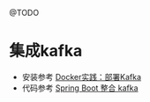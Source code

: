 @TODO
# 集成kafka
- 安装参考 [Docker实践：部署Kafka](https://www.cnblogs.com/-wenli/p/13793157.html)
- 代码参考 [Spring Boot 整合 kafka](https://javatip.cn/archives/116)